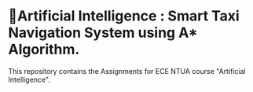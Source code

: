 # 🤖Artificial Intelligence : Smart Taxi Navigation System using A* Algorithm.
This repository contains the Assignments for ECE NTUA course "Artificial Intelligence".

